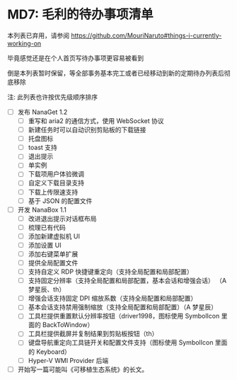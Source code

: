 ﻿# MD7: 毛利的待办事项清单

本列表已弃用，请参阅 https://github.com/MouriNaruto#things-i-currently-working-on

毕竟感觉还是在个人首页写待办事项更容易被看到

倒是本列表暂时保留，等全部事务基本完工或者已经移动到新的定期待办列表后彻底移除

注: 此列表也许按优先级顺序排序

- [ ] 发布 NanaGet 1.2
  - [ ] 重写和 aria2 的通信方式，使用 WebSocket 协议 
  - [ ] 新建任务时可以自动识别剪贴板的下载链接
  - [ ] 托盘图标
  - [ ] toast 支持
  - [ ] 退出提示
  - [ ] 单实例
  - [ ] 下载项用户体验微调
  - [ ] 自定义下载目录支持
  - [ ] 下载上传限速支持
  - [ ] 基于 JSON 的配置文件
- [ ] 开发 NanaBox 1.1
  - [ ] 改进退出提示对话框布局
  - [ ] 梳理已有代码
  - [ ] 添加新建虚拟机 UI
  - [ ] 添加设置 UI
  - [ ] 添加右键菜单扩展
  - [ ] 提供全局配置文件
  - [ ] 支持自定义 RDP 快捷键重定向（支持全局配置和局部配置）
  - [ ] 支持固定分辨率（支持全局配置和局部配置，基本会话和增强会话）
        （A 梦星辰、th）
  - [ ] 增强会话支持固定 DPI 缩放系数（支持全局配置和局部配置）
  - [ ] 基本会话支持禁用强制缩放（支持全局配置和局部配置）（A 梦星辰）
  - [ ] 工具栏提供重置默认分辨率按钮（driver1998，图标使用 SymbolIcon 里面的
        BackToWindow）
  - [ ] 工具栏提供截屏并复制结果到剪贴板按钮（th）
  - [ ] 键盘导航重定向工具链开关和配置文件支持（图标使用 SymbolIcon 里面的
        Keyboard）
  - [ ] Hyper-V WMI Provider 后端
- [ ] 开始写一篇可能叫《可移植生态系统》的长文。
